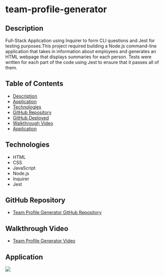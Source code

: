 # team-profile-generator


## Description 

Full-Stack Application using Inquirer to form CLI questions and Jest for testing purposes.This project required building a Node.js command-line application that takes in information about employees and generates an HTML webpage that displays summaries for each person. Tests were written for each part of the code using Jest to ensure that it passes all of them.

## Table of Contents
* [Description](#description)
* [Application](#application)
* [Technologies](#technologies)
* [GitHub Repository](#Github)
* [GitHub Deployed](#GithubDeployed)
* [Walkthrough Video](#Walkthrough)
* [Application](#gif)



## Technologies 

* HTML
* CSS
* JavaScript
* Node.js
* Inquirer
* Jest


## GitHub Repository

* [Team Profile Generator GitHub Repository ](https://github.com/mhdavie/team-profile-generator)

## Walkthrough Video

* [Team Profile Generator Video](https://watch.screencastify.com/v/dMJDhifUGRUDaWONVNQr)

## Application 

![](assets/walkthroughvideo.gif)
